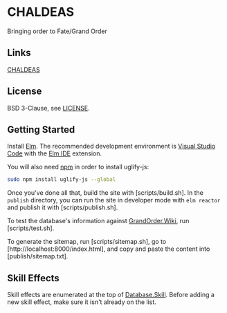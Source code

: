 # CHALDEAS
Bringing order to Fate/Grand Order

## Links
[CHALDEAS](https://chaldeas.surge.sh)

## License
BSD 3-Clause, see [LICENSE](https://github.com/jnbooth/chaldeas/blob/master/LICENSE).

## Getting Started
Install [Elm](https://guide.elm-lang.org/install.html). The recommended development environment is [Visual Studio Code](code.visualstudio.com) with the [Elm IDE](https://marketplace.visualstudio.com/items/sbrink.elm) extension. 

You will also need [npm](https://www.npmjs.com/get-npm) in order to install uglify-js:

```sh
sudo npm install uglify-js --global
```

Once you've done all that, build the site with  [scripts/build.sh]. In the `publish` directory, you can run the site in developer mode with `elm reactor` and publish it with [scripts/publish.sh].

To test the database's information against [GrandOrder.Wiki](https://grandorder.wiki), run [scripts/test.sh].

To generate the sitemap, run [scripts/sitemap.sh], go to [http://localhost:8000/index.html], and copy and paste the content into [publish/sitemap.txt].

## Skill Effects
Skill effects are enumerated at the top of [Database.Skill](src/Database/Skill.elm). Before adding a new skill effect, make sure it isn't already on the list.
